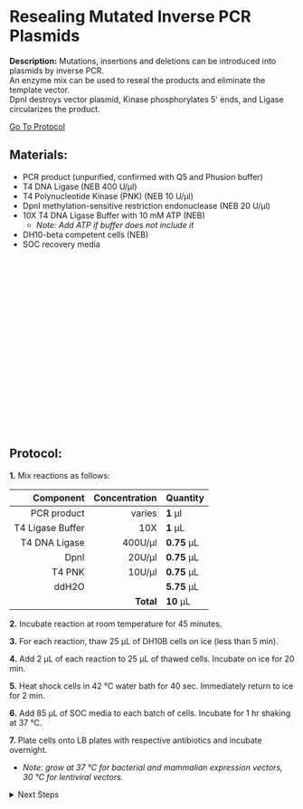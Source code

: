 Resealing Mutated Inverse PCR Plasmids
================================================================================
**Description:** Mutations, insertions and deletions can be introduced into plasmids by inverse PCR.<br/>
An enzyme mix can be used to reseal the products and eliminate the template vector. <br/>
DpnI destroys vector plasmid, Kinase phosphorylates 5' ends, and Ligase circularizes the product.

[Go To Protocol](#protocol)

Materials:
--------------------------------------------------------------------------------

  * PCR product (unpurified, confirmed with Q5 and Phusion buffer) 
  * T4 DNA Ligase (NEB 400 U/µl)
  * T4 Polynucleotide Kinase (PNK) (NEB 10 U/µl)
  * DpnI methylation-sensitive restriction endonuclease (NEB 20 U/µl)
  * 10X T4 DNA Ligase Buffer with 10 mM ATP (NEB)
    * *Note: Add ATP if buffer does not include it*
  * DH10-beta competent cells (NEB)
  * SOC recovery media
  
<br/><br/><br/><br/><br/><br/><br/><br/><br/><br/><br/><br/><br/><br/><br/><br/><br/><br/>

Protocol:
--------------------------------------------------------------------------------

**1.** Mix reactions as follows:

  | Component | Concentration | Quantity | 
  | ---------: | ---------: | :---------- |
  | PCR product | varies | **1**  µl | 
  | T4 Ligase Buffer | 10X | **1**  µL |
  | T4 DNA Ligase | 400U/µl | **0.75**  µL |  
  | DpnI | 20U/µl | **0.75**  µL | 
  | T4 PNK | 10U/µl | **0.75**  µL | 
  | ddH2O || **5.75**  µL |
  || **Total** | **10** µL |
  
**2.** Incubate reaction at room temperature for 45 minutes.

**3.** For each reaction, thaw 25 µL of DH10B cells on ice (less than 5 min).

**4.** Add 2 µL of each reaction to 25 µL of thawed cells. Incubate on ice for 20 min.

**5.** Heat shock cells in 42 °C water bath for 40 sec. Immediately return to ice for 2 min.

**6.** Add 85 µL of SOC media to each batch of cells. Incubate for 1 hr shaking at 37 °C.

**7.** Plate cells onto LB plates with respective antibiotics and incubate overnight.
 * _Note: grow at 37 °C for bacterial and mammalian expression vectors, 30 °C for lentiviral vectors._

<details>
  <summary>Next Steps</summary>
  

</p> <a href="../General/Note-On-Minipreps.md">
GeneJet Plasmid Miniprep</a>

</p> <a href="../General/Restriction-Digest.md">
Restriction Digest</a>

</details>
